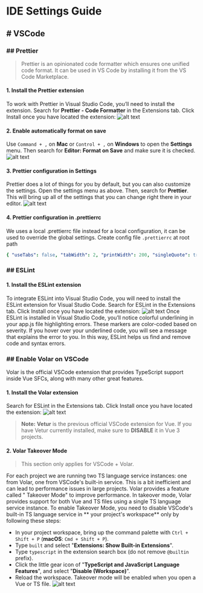 # IDE Settings Guide

## # VSCode

### ## Prettier

> Prettier is an opinionated code formatter which ensures one unified code format. It can be used in VS Code by
> installing it from the VS Code Marketplace.

#### 1. Install the Prettier extension

To work with Prettier in Visual Studio Code, you’ll need to install the extension. Search for **Prettier - Code
Formatter** in the Extensions tab. Click Install once you have located the extension:
![alt text](https://scotch-res.cloudinary.com/image/upload/v1563847465/czyb5upqyrai8ves2snj.png)

#### 2. Enable automatically format on save

Use `Command + ,` on **Mac** or `Control + ,` on **Windows** to open the **Settings** menu. Then search for **Editor:
Format on Save** and make sure it is checked.
![alt text](https://scotch-res.cloudinary.com/image/upload/v1563847554/lvhbaywrzn8vxoghrvrs.png)

#### 3. Prettier configuration in Settings

Prettier does a lot of things for you by default, but you can also customize the settings. Open the settings menu as
above. Then, search for **Prettier**. This will bring up all of the settings that you can change right there in your
editor.
![alt text](https://scotch-res.cloudinary.com/image/upload/v1563847570/vf4742o5rdnxazihcfry.png)

#### 4. Prettier configuration in .prettierrc

We uses a local .prettierrc file instead for a local configuration, it can be used to override the global settings.
Create config file `.prettierrc` at root path

```yaml
{ "useTabs": false, "tabWidth": 2, "printWidth": 200, "singleQuote": true, "trailingComma": "none", "bracketSpacing": true, "semi": false }

```

### ## ESLint

#### 1. Install the ESLint extension

To integrate ESLint into Visual Studio Code, you will need to install the ESLint extension for Visual Studio Code.
Search for ESLint in the Extensions tab. Click Install once you have located the extension:
![alt text](https://assets.digitalocean.com/articles/linting-and-formatting-with-eslint-in-vs-code/2.png)
Once ESLint is installed in Visual Studio Code, you’ll notice colorful underlining in your app.js file highlighting
errors. These markers are color-coded based on severity. If you hover over your underlined code, you will see a message
that explains the error to you. In this way, ESLint helps us find and remove code and syntax errors.

### ## Enable Volar on VSCode

Volar is the official VSCode extension that provides TypeScript support inside Vue SFCs, along with many other great
features.

#### 1. Install the Volar extension

Search for ESLint in the Extensions tab. Click Install once you have located the extension:
![alt text](https://i.vimeocdn.com/video/1434485125-0f12ba06cc8689d9e5d741217adf2343256b15974764b8108e5fd3cc04e300a7-d_1280x720?r=pad)

> **Note:** **Vetur** is the previous official VSCode extension for Vue. If you have Vetur currently installed, make
> sure to **DISABLE** it in Vue 3 projects.

#### 2. Volar Takeover Mode

> This section only applies for VSCode + Volar.

For each project we are running two TS language service instances: one from Volar, one from VSCode's built-in service.
This is a bit inefficient and can lead to performance issues in large projects. Volar provides a feature called "
Takeover Mode" to improve performance. In takeover mode, Volar provides support for both Vue and TS files using a single
TS language service instance. To enable Takeover Mode, you need to disable VSCode's built-in TS language service in **
your project's workspace** only by following these steps:

- In your project workspace, bring up the command palette with `Ctrl + Shift + P` (**macOS**: `Cmd + Shift + P`).
- Type `built` and select "**Extensions: Show Built-in Extensions**".
- Type `typescript` in the extension search box (do not remove `@builtin` prefix).
- Click the little gear icon of "**TypeScript and JavaScript Language Features**", and select "**Disable (Workspace)**".
- Reload the workspace. Takeover mode will be enabled when you open a Vue or TS file.
  ![alt text](https://vuejs.org/assets/takeover-mode.54f7bbf6.png)

